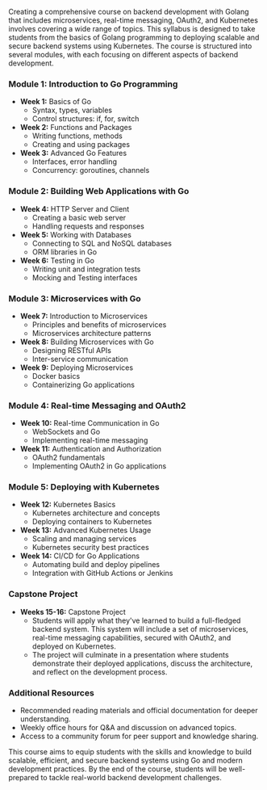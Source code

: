 Creating a comprehensive course on backend development with Golang that includes microservices, real-time messaging, OAuth2, and Kubernetes involves covering a wide range of topics. This syllabus is designed to take students from the basics of Golang programming to deploying scalable and secure backend systems using Kubernetes. The course is structured into several modules, with each focusing on different aspects of backend development. 

### Module 1: Introduction to Go Programming
- **Week 1:** Basics of Go
  - Syntax, types, variables
  - Control structures: if, for, switch
- **Week 2:** Functions and Packages
  - Writing functions, methods
  - Creating and using packages
- **Week 3:** Advanced Go Features
  - Interfaces, error handling
  - Concurrency: goroutines, channels

### Module 2: Building Web Applications with Go
- **Week 4:** HTTP Server and Client
  - Creating a basic web server
  - Handling requests and responses
- **Week 5:** Working with Databases
  - Connecting to SQL and NoSQL databases
  - ORM libraries in Go
- **Week 6:** Testing in Go
  - Writing unit and integration tests
  - Mocking and Testing interfaces

### Module 3: Microservices with Go
- **Week 7:** Introduction to Microservices
  - Principles and benefits of microservices
  - Microservices architecture patterns
- **Week 8:** Building Microservices with Go
  - Designing RESTful APIs
  - Inter-service communication
- **Week 9:** Deploying Microservices
  - Docker basics
  - Containerizing Go applications

### Module 4: Real-time Messaging and OAuth2
- **Week 10:** Real-time Communication in Go
  - WebSockets and Go
  - Implementing real-time messaging
- **Week 11:** Authentication and Authorization
  - OAuth2 fundamentals
  - Implementing OAuth2 in Go applications

### Module 5: Deploying with Kubernetes
- **Week 12:** Kubernetes Basics
  - Kubernetes architecture and concepts
  - Deploying containers to Kubernetes
- **Week 13:** Advanced Kubernetes Usage
  - Scaling and managing services
  - Kubernetes security best practices
- **Week 14:** CI/CD for Go Applications
  - Automating build and deploy pipelines
  - Integration with GitHub Actions or Jenkins

### Capstone Project
- **Weeks 15-16:** Capstone Project
  - Students will apply what they've learned to build a full-fledged backend system. This system will include a set of microservices, real-time messaging capabilities, secured with OAuth2, and deployed on Kubernetes.
  - The project will culminate in a presentation where students demonstrate their deployed applications, discuss the architecture, and reflect on the development process.

### Additional Resources
- Recommended reading materials and official documentation for deeper understanding.
- Weekly office hours for Q&A and discussion on advanced topics.
- Access to a community forum for peer support and knowledge sharing.

This course aims to equip students with the skills and knowledge to build scalable, efficient, and secure backend systems using Go and modern development practices. By the end of the course, students will be well-prepared to tackle real-world backend development challenges.
